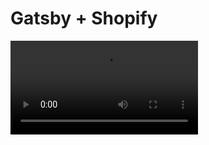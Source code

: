 # Gatsby + Shopify


![homepage](https://github.com/lesimoes/gatsby-shopify-simple/blob/main/example/example.mp4)
